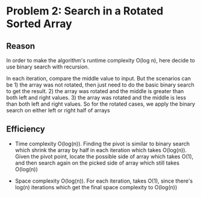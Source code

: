 # Problem 2: Search in a Rotated Sorted Array

## Reason
In order to make the algorithm's runtime complexity O(log n), here decide to use binary search with recursion.

In each iteration, compare the middle value to input. But the scenarios can be 1) the array was not rotated, then just need to do the basic binary search to get the result. 2) the array was rotated and the middle is greater than both left and right values. 3) the array was rotated and the middle is less than both left and right values. So for the rotated cases, we apply the binary search on either left or right half of arrays


## Efficiency

- Time complexity
  O(log(n)). Finding the pivot is similar to binary search which shrink the array by half in each iteration which takes O(log(n)). Given the pivot point, locate the possible side of array which takes O(1), and then search again on the picked side of array which still takes O(log(n))

- Space complexity
  O(log(n)). For each iteration, takes O(1), since there's log(n) iterations which get the final space complexity to O(log(n))
  
